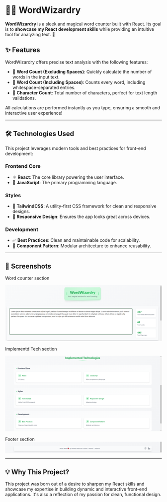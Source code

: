 # 🧙‍♂️ WordWizardry

**WordWizardry** is a sleek and magical word counter built with React. Its goal is to **showcase my React development skills** while providing an intuitive tool for analyzing text. 🌟  

## ✨ Features

WordWizardry offers precise text analysis with the following features:  

- 🔢 **Word Count (Excluding Spaces)**: Quickly calculate the number of words in the input text.  
- 📝 **Word Count (Including Spaces)**: Counts every word, including whitespace-separated entries.  
- 🔡 **Character Count**: Total number of characters, perfect for text length validations.  

All calculations are performed instantly as you type, ensuring a smooth and interactive user experience!  

---

## 🛠️ Technologies Used

This project leverages modern tools and best practices for front-end development:  

### **Frontend Core**

- ⚛️ **React**: The core library powering the user interface.  
- 💛 **JavaScript**: The primary programming language.  

### **Styles**

- 🎨 **TailwindCSS**: A utility-first CSS framework for clean and responsive designs.  
- 📱 **Responsive Design**: Ensures the app looks great across devices.  

### **Development**

- ✅ **Best Practices**: Clean and maintainable code for scalability.  
- 🧩 **Component Pattern**: Modular architecture to enhance reusability.  

---

## 📸 Screenshots

Word counter section

![Word Count](./images/word-count.png)

Implementd Tech section

![Tech](./images/techs.png)

Footer section
![Footer](./images/footer.png)

---

## 💡 Why This Project?

This project was born out of a desire to sharpen my React skills and showcase my expertise in building dynamic and interactive front-end applications. It's also a reflection of my passion for clean, functional design.
